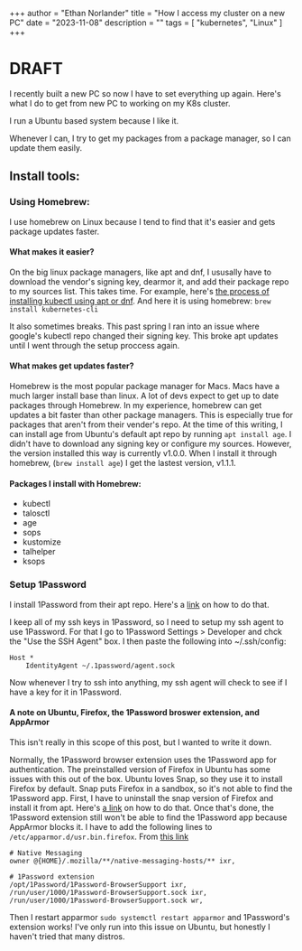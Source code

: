 +++
author = "Ethan Norlander"
title = "How I access my cluster on a new PC"
date = "2023-11-08"
description = ""
tags = [
    "kubernetes", "Linux"
]
+++

# DRAFT 

I recently built a new PC so now I have to set everything up again. Here's what I do to get from new PC to working on my K8s cluster.

I run a Ubuntu based system because I like it.

Whenever I can, I try to get my packages from a package manager, so I can update them easily.

## Install tools:

### Using Homebrew:

I use homebrew on Linux because I tend to find that it's easier and gets package updates faster. 

#### What makes it easier? 

On the big linux package managers, like apt and dnf, I ususally have to download the vendor's signing key, dearmor it, and add their package repo to my sources list. This takes time. For example, here's [the process of installing kubectl using apt or dnf](https://kubernetes.io/docs/tasks/tools/install-kubectl-linux/#install-using-native-package-management). And here it is using homebrew: `brew install kubernetes-cli` 

It also sometimes breaks. This past spring I ran into an issue where google's kubectl repo changed their signing key. This broke apt updates until I went through the setup proccess again.

#### What makes get updates faster?

Homebrew is the most popular package manager for Macs. Macs have a much larger install base than linux. A lot of devs expect to get up to date packages through Homebrew. In my experience, homebrew can get updates a bit faster than other package managers. This is especially true for packages that aren't from their vender's repo. At the time of this writing, I can install age from Ubuntu's default apt repo by running `apt install age`. I didn't have to download any signing key or configure my sources. However, the version installed this way is currently v1.0.0. When I install it through homebrew, (`brew install age`) I get the lastest version, v1.1.1.

#### Packages I install with Homebrew:

- kubectl
- talosctl
- age
- sops
- kustomize
- talhelper
- ksops

### Setup 1Password
I install 1Password from their apt repo. Here's a [link](https://support.1password.com/install-linux/#debian-or-ubuntu) on how to do that. 

I keep all of my ssh keys in 1Password, so I need to setup my ssh agent to use 1Password. For that I go to 1Password Settings > Developer and chck the "Use the SSH Agent" box. I then paste the following into ~/.ssh/config:

```
Host *
	IdentityAgent ~/.1password/agent.sock
```

Now whenever I try to ssh into anything, my ssh agent will check to see if I have a key for it in 1Password.

#### A note on Ubuntu, Firefox, the 1Password broswer extension, and AppArmor

This isn't really in this scope of this post, but I wanted to write it down.

Normally, the 1Password browser extension uses the 1Password app for authentication. The preinstalled version of Firefox in Ubuntu has some issues with this out of the box. Ubuntu loves Snap, so they use it to install Firefox by default. Snap puts Firefox in a sandbox, so it's not able to find the 1Password app. First, I have to uninstall the snap version of Firefox and install it from apt. Here's [a link](https://www.omgubuntu.co.uk/2022/04/how-to-install-firefox-deb-apt-ubuntu-22-04) on how to do that. Once that's done, the 1Password extension still won't be able to find the 1Password app because AppArmor blocks it. I have to add the following lines to `/etc/apparmor.d/usr.bin.firefox`. From [this link](https://1password.community/discussion/134432/when-i-login-to-1password-on-ubuntu-linux-the-firefox-extension-does-not-unlock)

```
# Native Messaging
owner @{HOME}/.mozilla/**/native-messaging-hosts/** ixr,

# 1Password extension
/opt/1Password/1Password-BrowserSupport ixr,
/run/user/1000/1Password-BrowserSupport.sock ixr,
/run/user/1000/1Password-BrowserSupport.sock wr,
```

Then I restart apparmor `sudo systemctl restart apparmor` and 1Password's extension works! I've only run into this issue on Ubuntu, but honestly I haven't tried that many distros.

